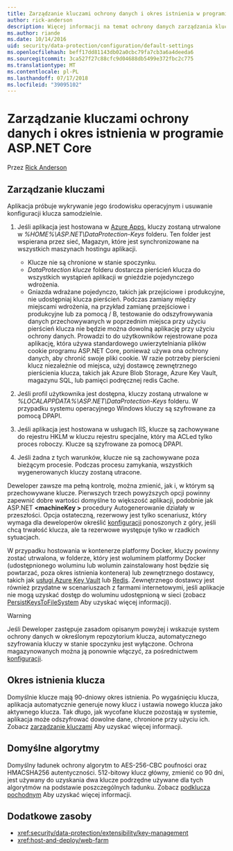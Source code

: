 ```yaml
---
title: Zarządzanie kluczami ochrony danych i okres istnienia w programie ASP.NET Core
author: rick-anderson
description: Więcej informacji na temat ochrony danych zarządzania kluczami i okresem istnienia w programie ASP.NET Core.
ms.author: riande
ms.date: 10/14/2016
uid: security/data-protection/configuration/default-settings
ms.openlocfilehash: beff17dd81143db02a0cbc79fa7cb3a6a4deeda6
ms.sourcegitcommit: 3ca527f27c88cfc9d04688db5499e372fbc2c775
ms.translationtype: MT
ms.contentlocale: pl-PL
ms.lasthandoff: 07/17/2018
ms.locfileid: "39095102"
---
```

# <a name="data-protection-key-management-and-lifetime-in-aspnet-core"></a>Zarządzanie kluczami ochrony danych i okres istnienia w programie ASP.NET Core

Przez [Rick Anderson](https://twitter.com/RickAndMSFT)

## <a name="key-management"></a>Zarządzanie kluczami

Aplikacja próbuje wykrywanie jego środowisku operacyjnym i usuwanie konfiguracji klucza samodzielnie.

1. Jeśli aplikacja jest hostowana w [Azure Apps](https://azure.microsoft.com/services/app-service/), kluczy zostaną utrwalone w *%HOME%\ASP.NET\DataProtection-Keys* folderu. Ten folder jest wspierana przez sieć, Magazyn, które jest synchronizowane na wszystkich maszynach hostingu aplikacji.
   * Klucze nie są chronione w stanie spoczynku.
   * *DataProtection klucze* folderu dostarcza pierścień klucza do wszystkich wystąpień aplikacji w gnieździe pojedynczego wdrożenia.
   * Gniazda wdrażane pojedynczo, takich jak przejściowe i produkcyjne, nie udostępniaj klucza pierścień. Podczas zamiany między miejscami wdrożenia, na przykład zamianę przejściowe i produkcyjne lub za pomocą / B, testowanie do odszyfrowywania danych przechowywanych w poprzednim miejsca przy użyciu pierścień klucza nie będzie można dowolną aplikację przy użyciu ochrony danych. Prowadzi to do użytkowników rejestrowane poza aplikację, która używa standardowego uwierzytelniania plików cookie programu ASP.NET Core, ponieważ używa ona ochrony danych, aby chronić swoje pliki cookie. W razie potrzeby pierścieni klucz niezależnie od miejsca, użyj dostawcę zewnętrznego pierścienia klucza, takich jak Azure Blob Storage, Azure Key Vault, magazynu SQL, lub pamięci podręcznej redis Cache.

1. Jeśli profil użytkownika jest dostępna, kluczy zostaną utrwalone w *%LOCALAPPDATA%\ASP.NET\DataProtection-Keys* folderu. W przypadku systemu operacyjnego Windows kluczy są szyfrowane za pomocą DPAPI.

1. Jeśli aplikacja jest hostowana w usługach IIS, klucze są zachowywane do rejestru HKLM w kluczu rejestru specjalne, który ma ACLed tylko proces roboczy. Klucze są szyfrowane za pomocą DPAPI.

1. Jeśli żadna z tych warunków, klucze nie są zachowywane poza bieżącym procesie. Podczas procesu zamykania, wszystkich wygenerowanych kluczy zostaną utracone.

Deweloper zawsze ma pełną kontrolę, można zmienić, jak i, w którym są przechowywane klucze. Pierwszych trzech powyższych opcji powinny zapewnić dobre wartości domyślne to większość aplikacji, podobnie jak ASP.NET  **\<machineKey >** procedury Autogenerowanie działały w przeszłości. Opcja ostateczną, rezerwowy jest tylko scenariusz, który wymaga dla deweloperów określić [konfiguracji](xref:security/data-protection/configuration/overview) ponoszonych z góry, jeśli chcą trwałość klucza, ale ta rezerwowe występuje tylko w rzadkich sytuacjach.

W przypadku hostowania w kontenerze platformy Docker, kluczy powinny zostać utrwalona, w folderze, który jest woluminem platformy Docker (udostępnionego woluminu lub wolumin zainstalowany host będzie się powtarzać, poza okres istnienia kontenera) lub zewnętrznego dostawcy, takich jak [usługi Azure Key Vault](https://azure.microsoft.com/services/key-vault/) lub [Redis](https://redis.io/). Zewnętrznego dostawcy jest również przydatne w scenariuszach z farmami internetowymi, jeśli aplikacje nie mogą uzyskać dostęp do woluminu udostępnioną w sieci (zobacz [PersistKeysToFileSystem](xref:security/data-protection/configuration/overview#persistkeystofilesystem) Aby uzyskać więcej informacji).

> [!WARNING]
> Jeśli Deweloper zastępuje zasadom opisanym powyżej i wskazuje system ochrony danych w określonym repozytorium klucza, automatycznego szyfrowania kluczy w stanie spoczynku jest wyłączone. Ochrona magazynowanych można ją ponownie włączyć, za pośrednictwem [konfiguracji](xref:security/data-protection/configuration/overview).

## <a name="key-lifetime"></a>Okres istnienia klucza

Domyślnie klucze mają 90-dniowy okres istnienia. Po wygaśnięciu klucza, aplikacja automatycznie generuje nowy klucz i ustawia nowego klucza jako aktywnego klucza. Tak długo, jak wycofane klucze pozostają w systemie, aplikacja może odszyfrować dowolne dane, chronione przy użyciu ich. Zobacz [zarządzanie kluczami](xref:security/data-protection/implementation/key-management#key-expiration-and-rolling) Aby uzyskać więcej informacji.

## <a name="default-algorithms"></a>Domyślne algorytmy

Domyślny ładunek ochrony algorytm to AES-256-CBC poufności oraz HMACSHA256 autentyczności. 512-bitowy klucz główny, zmienić co 90 dni, jest używany do uzyskania dwa klucze podrzędne używane dla tych algorytmów na podstawie poszczególnych ładunku. Zobacz [podklucza pochodnym](xref:security/data-protection/implementation/subkeyderivation#additional-authenticated-data-and-subkey-derivation) Aby uzyskać więcej informacji.

## <a name="additional-resources"></a>Dodatkowe zasoby

* <xref:security/data-protection/extensibility/key-management>
* <xref:host-and-deploy/web-farm>
